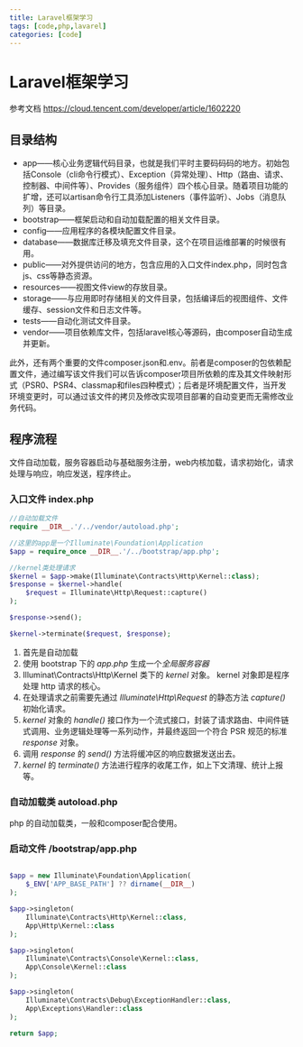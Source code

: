 ```yaml
---
title: Laravel框架学习
tags: [code,php,lavarel]
categories: [code]
---
```

# Laravel框架学习

参考文档 <https://cloud.tencent.com/developer/article/1602220>

## 目录结构

* app——核心业务逻辑代码目录，也就是我们平时主要码码码的地方。初始包括Console（cli命令行模式）、Exception（异常处理）、Http（路由、请求、控制器、中间件等）、Provides（服务组件）四个核心目录。随着项目功能的扩增，还可以artisan命令行工具添加Listeners（事件监听）、Jobs（消息队列）等目录。
* bootstrap——框架启动和自动加载配置的相关文件目录。
* config——应用程序的各模块配置文件目录。
* database——数据库迁移及填充文件目录，这个在项目运维部署的时候很有用。
* public——对外提供访问的地方，包含应用的入口文件index.php，同时包含js、css等静态资源。
* resources——视图文件view的存放目录。
* storage——与应用即时存储相关的文件目录，包括编译后的视图组件、文件缓存、session文件和日志文件等。
* tests——自动化测试文件目录。
* vendor——项目依赖库文件，包括laravel核心等源码，由composer自动生成并更新。

此外，还有两个重要的文件composer.json和.env。前者是composer的包依赖配置文件，通过编写该文件我们可以告诉composer项目所依赖的库及其文件映射形式（PSR0、PSR4、classmap和files四种模式）；后者是环境配置文件，当开发环境变更时，可以通过该文件的拷贝及修改实现项目部署的自动变更而无需修改业务代码。

## 程序流程

文件自动加载，服务容器启动与基础服务注册，web内核加载，请求初始化，请求处理与响应，响应发送，程序终止。

### 入口文件 index.php

```php
//自动加载文件
require __DIR__.'/../vendor/autoload.php';

//这里的app是一个Illuminate\Foundation\Application
$app = require_once __DIR__.'/../bootstrap/app.php';

//kernel类处理请求
$kernel = $app->make(Illuminate\Contracts\Http\Kernel::class);
$response = $kernel->handle(
    $request = Illuminate\Http\Request::capture()
);

$response->send();

$kernel->terminate($request, $response);
```

1. 首先是自动加载
2. 使用 bootstrap 下的 *app.php* 生成一个*全局服务容器*
3. Illuminat\Contracts\Http\Kernel 类下的 *kernel* 对象。 kernel 对象即是程序处理 http 请求的核心。
4. 在处理请求之前需要先通过 *Illuminate\Http\Request* 的静态方法 *capture()* 初始化请求。
5. *kernel* 对象的 *handle()* 接口作为一个流式接口，封装了请求路由、中间件链式调用、业务逻辑处理等一系列动作，并最终返回一个符合 PSR 规范的标准 *response* 对象。
6. 调用 *response* 的 *send()* 方法将缓冲区的响应数据发送出去。
7. *kernel* 的 *terminate()* 方法进行程序的收尾工作，如上下文清理、统计上报等。

### 自动加载类 autoload.php

php 的自动加载类，一般和composer配合使用。

### 启动文件 /bootstrap/app.php

```php

$app = new Illuminate\Foundation\Application(
    $_ENV['APP_BASE_PATH'] ?? dirname(__DIR__)
);

$app->singleton(
    Illuminate\Contracts\Http\Kernel::class,
    App\Http\Kernel::class
);

$app->singleton(
    Illuminate\Contracts\Console\Kernel::class,
    App\Console\Kernel::class
);

$app->singleton(
    Illuminate\Contracts\Debug\ExceptionHandler::class,
    App\Exceptions\Handler::class
);

return $app;
```
